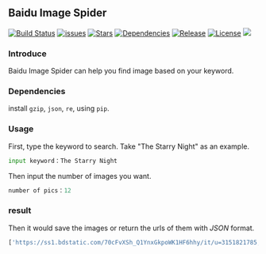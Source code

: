 ## Baidu Image Spider

[![Build Status](https://github.com/xibosun/douban_spider/docs/build_status.svg)](https://github.com/xibosun/spider)
[![issues](https://github.com/xibosun/douban_spider/docs/issues.svg)](https://github.com/xibosun/spider/issues)
[![Stars](https://github.com/xibosun/douban_spider/docs/stars.svg)](https://github.com/xibosun/spider/stargazers)
[![Dependencies](https://github.com/xibosun/douban_spider/docs/dependencies.svg)](https://www.python.org/downloads/release/python-363/)
[![Release](https://github.com/xibosun/douban_spider/docs/release.svg)](https://github.com/xibosun/spider)
[![License](https://github.com/xibosun/douban_spider/docs/license.svg)](https://opensource.org/licenses/mit-license.php)
[![](docs/chinese.svg)](README-zh.md)

### Introduce

Baidu Image Spider can help you find image based on your keyword.

### Dependencies

install `gzip`, `json`, `re`, using `pip`.

### Usage

First, type the keyword to search. Take "The Starry Night" as an example.

```python
input keyword：The Starry Night
```

Then input the number of images you want.

```python
number of pics：12
```

### result

Then it would save the images or return the urls of them with *JSON* format.

```python
['https://ss1.bdstatic.com/70cFvXSh_Q1YnxGkpoWK1HF6hhy/it/u=3151821785,2257953516&fm=27&gp=0.jpg', 'https://ss0.bdstatic.com/70cFvHSh_Q1YnxGkpoWK1HF6hhy/it/u=2180750087,196933357&fm=27&gp=0.jpg', 'https://ss1.bdstatic.com/70cFvXSh_Q1YnxGkpoWK1HF6hhy/it/u=3934163105,2026184406&fm=27&gp=0.jpg', 'https://ss1.bdstatic.com/70cFuXSh_Q1YnxGkpoWK1HF6hhy/it/u=3378451335,1895294952&fm=27&gp=0.jpg', 'https://ss2.bdstatic.com/70cFvnSh_Q1YnxGkpoWK1HF6hhy/it/u=3879481087,3883224317&fm=27&gp=0.jpg', 'https://ss0.bdstatic.com/70cFvHSh_Q1YnxGkpoWK1HF6hhy/it/u=386725354,2830833392&fm=27&gp=0.jpg', 'https://ss1.bdstatic.com/70cFuXSh_Q1YnxGkpoWK1HF6hhy/it/u=2074250503,1148182660&fm=27&gp=0.jpg', 'https://ss0.bdstatic.com/70cFvHSh_Q1YnxGkpoWK1HF6hhy/it/u=3201361018,3145236084&fm=27&gp=0.jpg', 'https://ss0.bdstatic.com/70cFvHSh_Q1YnxGkpoWK1HF6hhy/it/u=1472224935,1575682395&fm=27&gp=0.jpg', 'https://ss1.bdstatic.com/70cFvXSh_Q1YnxGkpoWK1HF6hhy/it/u=1081326597,2339731606&fm=27&gp=0.jpg', 'https://ss1.bdstatic.com/70cFuXSh_Q1YnxGkpoWK1HF6hhy/it/u=4026543696,3011650539&fm=27&gp=0.jpg', 'https://ss0.bdstatic.com/70cFvHSh_Q1YnxGkpoWK1HF6hhy/it/u=4139601809,3953991665&fm=27&gp=0.jpg']
```
